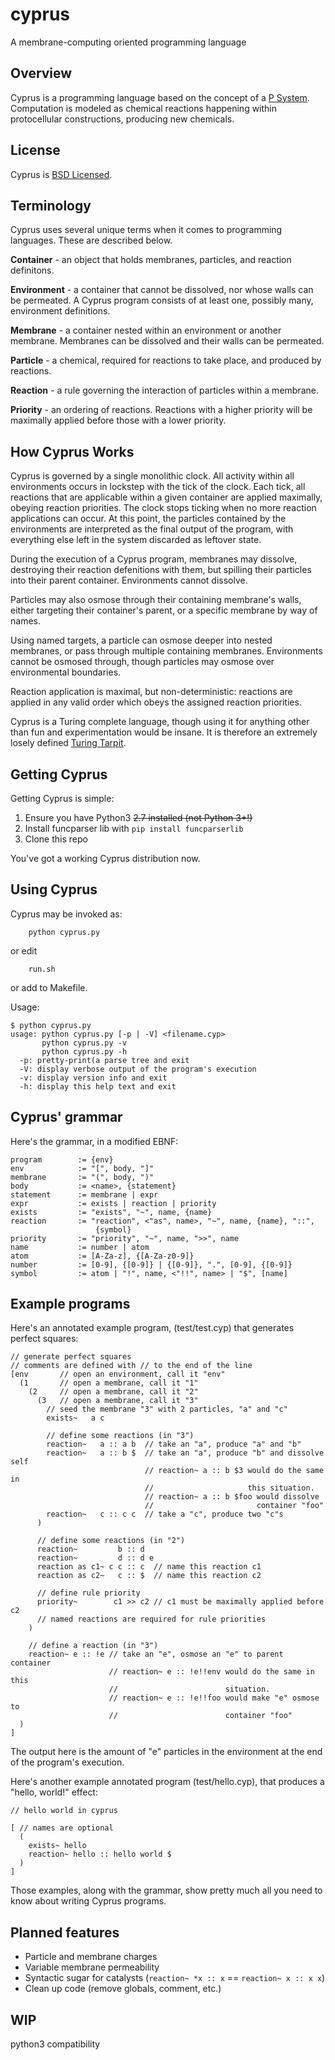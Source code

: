 cyprus
======

A membrane-computing oriented programming language

Overview
--------
Cyprus is a programming language based on the concept of a [P System](http://en.wikipedia.org/wiki/P_system).
Computation is modeled as chemical reactions happening within protocellular
constructions, producing new chemicals.

License
-------
Cyprus is [BSD Licensed](https://raw.github.com/gatesphere/cyprus/master/license/license.txt).

Terminology
-----------
Cyprus uses several unique terms when it comes to programming languages.
These are described below.

**Container** - an object that holds membranes, particles, and reaction definitons.

**Environment** - a container that cannot be dissolved, nor whose walls can
be permeated.  A Cyprus program consists of at least one, possibly many,
environment definitions.

**Membrane** - a container nested within an environment or another membrane.
Membranes can be dissolved and their walls can be permeated.

**Particle** - a chemical, required for reactions to take place, and produced
by reactions.

**Reaction** - a rule governing the interaction of particles within a membrane.

**Priority** - an ordering of reactions.  Reactions with a higher priority
will be maximally applied before those with a lower priority.

How Cyprus Works
----------------
Cyprus is governed by a single monolithic clock.  All activity within
all environments occurs in lockstep with the tick of the clock.  Each
tick, all reactions that are applicable within a given container are applied
maximally, obeying reaction priorities.  The clock stops ticking when no more
reaction applications can occur.  At this point, the particles contained by
the environments are interpreted as the final output of the program,
with everything else left in the system discarded as leftover state.

During the execution of a Cyprus program, membranes may dissolve, destroying
their reaction defenitions with them, but spilling their particles into
their parent container.  Environments cannot dissolve.

Particles may also osmose through their containing membrane's walls, either
targeting their container's parent, or a specific membrane by way of names.

Using named targets, a particle can osmose deeper into nested membranes,
or pass through multiple containing membranes.  Environments cannot be 
osmosed through, though particles may osmose over environmental boundaries.

Reaction application is maximal, but non-deterministic: reactions are 
applied in any valid order which obeys the assigned reaction priorities.

Cyprus is a Turing complete language, though using it for anything other
than fun and experimentation would be insane.  It is therefore an extremely
losely defined [Turing Tarpit](http://en.wikipedia.org/wiki/Turing_tarpit).

Getting Cyprus
--------------
Getting Cyprus is simple:

  1. Ensure you have Python3 ~~2.7 installed (not Python 3+!)~~
  2. Install funcparser lib with `pip install funcparserlib`
  3. Clone this repo
    
You've got a working Cyprus distribution now.

Using Cyprus
------------
Cyprus may be invoked as:

```
    python cyprus.py
```

or edit

```    
    run.sh 
```
    
or add to Makefile.

Usage:

    $ python cyprus.py
    usage: python cyprus.py [-p | -V] <filename.cyp>
           python cyprus.py -v
           python cyprus.py -h
      -p: pretty-print(a parse tree and exit
      -V: display verbose output of the program's execution
      -v: display version info and exit
      -h: display this help text and exit
      

Cyprus' grammar
---------------
Here's the grammar, in a modified EBNF:

    program        := {env}
    env            := "[", body, "]"
    membrane       := "(", body, ")"
    body           := <name>, {statement}
    statement      := membrane | expr
    expr           := exists | reaction | priority
    exists         := "exists", "~", name, {name}
    reaction       := "reaction", <"as", name>, "~", name, {name}, "::",
                       {symbol} 
    priority       := "priority", "~", name, ">>", name
    name           := number | atom
    atom           := [A-Za-z], {[A-Za-z0-9]}
    number         := [0-9], {[0-9]} | {[0-9]}, ".", [0-9], {[0-9]}
    symbol         := atom | "!", name, <"!!", name> | "$", [name]


Example programs
----------------
Here's an annotated example program, (test/test.cyp) that generates 
perfect squares:

    // generate perfect squares
    // comments are defined with // to the end of the line
    [env       // open an environment, call it "env"
      (1       // open a membrane, call it "1"
        (2     // open a membrane, call it "2"
          (3   // open a membrane, call it "3"
            // seed the membrane "3" with 2 particles, "a" and "c"
            exists~   a c
            
            // define some reactions (in "3")
            reaction~   a :: a b  // take an "a", produce "a" and "b"
            reaction~   a :: b $  // take an "a", produce "b" and dissolve self
                                  // reaction~ a :: b $3 would do the same in
                                  //                     this situation.
                                  // reaction~ a :: b $foo would dissolve
                                  //                       container "foo" 
            reaction~   c :: c c  // take a "c", produce two "c"s
          )
          
          // define some reactions (in "2")
          reaction~         b :: d
          reaction~         d :: d e
          reaction as c1~ c c :: c  // name this reaction c1
          reaction as c2~   c :: $  // name this reaction c2
          
          // define rule priority
          priority~        c1 >> c2 // c1 must be maximally applied before c2
          // named reactions are required for rule priorities
        )
        
        // define a reaction (in "3")
        reaction~ e :: !e // take an "e", osmose an "e" to parent container
                          // reaction~ e :: !e!!env would do the same in this
                          //                        situation.
                          // reaction~ e :: !e!!foo would make "e" osmose to
                          //                        container "foo"
      )
    ]

The output here is the amount of "e" particles in the environment at the
end of the program's execution.

Here's another example annotated program (test/hello.cyp), that produces 
a "hello, world!" effect:

    // hello world in cyprus

    [ // names are optional
      (
        exists~ hello
        reaction~ hello :: hello world $
      )
    ]

Those examples, along with the grammar, show pretty much all you need to 
know about writing Cyprus programs.

Planned features
----------------
  - Particle and membrane charges
  - Variable membrane permeability
  - Syntactic sugar for catalysts (`reaction~ *x :: x` == `reaction~ x :: x x`)
  - Clean up code (remove globals, comment, etc.)

WIP
---

python3 compatibility